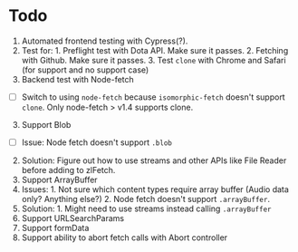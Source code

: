 # Todo

1. Automated frontend testing with Cypress(?).
  1. Test for:
    1. Preflight test with Dota API. Make sure it passes.
    2. Fetching with Github. Make sure it passes.
    3. Test `clone` with Chrome and Safari (for support and no support case)
2. Backend test with Node-fetch
  - [ ] Switch to using `node-fetch` because `isomorphic-fetch` doesn't support `clone`. Only node-fetch > v1.4 supports clone.
3. Support Blob
  - [ ] Issue: Node fetch doesn't support `.blob`
  2. Solution: Figure out how to use streams and other APIs like File Reader before adding to zlFetch.
4. Support ArrayBuffer
  1. Issues:
    1. Not sure which content types require array buffer (Audio data only? Anything else?)
    2. Node fetch doesn't support `.arrayBuffer`.
  2. Solution:
    1. Might need to use streams instead calling `.arrayBuffer`
5. Support URLSearchParams
6. Support formData
7. Support ability to abort fetch calls with Abort controller
